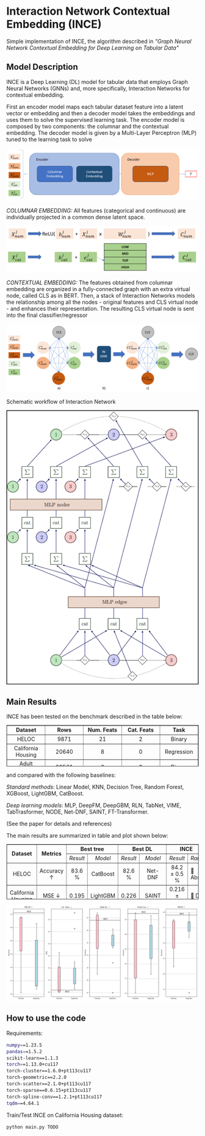 # Interaction Network Contextual Embedding (INCE)

Simple implementation of INCE, the algorithm described in _"Graph Neural Network Contextual Embedding for
Deep Learning on Tabular Data"_

## Model Description

INCE is a Deep Learning (DL) model for tabular data that employs Graph Neural Networks (GNNs) and, more specifically, 
Interaction Networks for contextual embedding.

First an encoder model
maps each tabular dataset feature into a latent vector or
embedding and then a decoder model takes the embeddings
and uses them to solve the supervised learning task.
The encoder model is composed by two components: the
columnar and the contextual embedding. The decoder model is
given by a Multi-Layer Perceptron (MLP) tuned to the learning
task to solve

<p align="center">
  <img src="https://github.com/MatteoSalvatori/INCE/blob/main/figs/encoder-decoder.png" alt="Encoder Decoder"/>
</p>

_COLUMNAR EMBEDDING:_ All features
(categorical and continuous) are individually projected
in a common dense latent space.

<p align="center">
  <img src="https://github.com/MatteoSalvatori/INCE/blob/main/figs/columnar-embedding.png" alt="Columnar Embedding"/>
</p>

_CONTEXTUAL EMBEDDING:_ The features obtained from columnar 
embedding are organized in a fully-connected graph with
an extra virtual node, called CLS as in BERT. Then,
a stack of Interaction Networks models the relationship
among all the nodes - original features and CLS virtual
node - and enhances their representation. The resulting
CLS virtual node is sent into the final classifier/regressor

<p align="center">
  <img src="https://github.com/MatteoSalvatori/INCE/blob/main/figs/contextual-embedding.PNG" alt="Contextual Embedding"/>
</p>

Schematic workflow of Interaction Network

<p align="center">
  <img src="https://github.com/MatteoSalvatori/INCE/blob/main/figs/ingnn.PNG" alt="IN GNN"/>
</p>

## Main Results

INCE has been tested on the benchmark described in the table below:

<table style="border-collapse: collapse; width: 100%; height: 108px;" border="1" align="center">
<tbody>
<tr style="height: 18px;">
<td style="width: 20%; height: 18px; text-align: center;"><strong>Dataset</strong></td>
<td style="width: 20%; height: 18px; text-align: center;"><strong>Rows</strong></td>
<td style="width: 20%; height: 18px; text-align: center;"><strong>Num. Feats</strong></td>
<td style="width: 20%; height: 18px; text-align: center;"><strong>Cat. Feats</strong></td>
<td style="width: 20%; height: 18px; text-align: center;"><strong>Task</strong></td>
</tr>
<tr style="height: 18px;">
<td style="width: 20%; height: 18px; text-align: center;">HELOC</td>
<td style="width: 20%; height: 18px; text-align: center;">9871</td>
<td style="width: 20%; height: 18px; text-align: center;">21</td>
<td style="width: 20%; height: 18px; text-align: center;">2</td>
<td style="width: 20%; height: 18px; text-align: center;">Binary</td>
</tr>
<tr style="height: 18px;">
<td style="width: 20%; height: 18px; text-align: center;">California Housing</td>
<td style="width: 20%; height: 18px; text-align: center;">20640</td>
<td style="width: 20%; height: 18px; text-align: center;">8</td>
<td style="width: 20%; height: 18px; text-align: center;">0</td>
<td style="width: 20%; height: 18px; text-align: center;">Regression</td>
</tr>
<tr style="height: 18px;">
<td style="width: 20%; height: 18px; text-align: center;">Adult Incoming</td>
<td style="width: 20%; height: 18px; text-align: center;">32561</td>
<td style="width: 20%; height: 18px; text-align: center;">6</td>
<td style="width: 20%; height: 18px; text-align: center;">8</td>
<td style="width: 20%; height: 18px; text-align: center;">Binary</td>
</tr>
<tr style="height: 18px;">
<td style="width: 20%; height: 18px; text-align: center;">Forest Cover Type</td>
<td style="width: 20%; height: 18px; text-align: center;">581 K</td>
<td style="width: 20%; height: 18px; text-align: center;">10</td>
<td style="width: 20%; height: 18px; text-align: center;">2 (4 + 40)</td>
<td style="width: 20%; height: 18px; text-align: center;">Multi-Class (7)</td>
</tr>
<tr style="height: 18px;">
<td style="width: 20%; height: 18px; text-align: center;">HIGGS</td>
<td style="width: 20%; height: 18px; text-align: center;">11 M</td>
<td style="width: 20%; height: 18px; text-align: center;">27</td>
<td style="width: 20%; height: 18px; text-align: center;">1</td>
<td style="width: 20%; height: 18px; text-align: center;">Binary</td>
</tr>
</tbody>
</table>

and compared with the following baselines: 

_Standard methods_: Linear Model, KNN, Decision Tree, Random
Forest, XGBoost, LightGBM, CatBoost. 

_Deep learning models_: MLP, DeepFM, DeepGBM, RLN, TabNet, 
VIME, TabTrasformer, NODE, Net-DNF, SAINT, FT-Transformer.

(See the paper for details and references)

The main results are summarized in table and plot shown below:

<table style="border-collapse: collapse; width: 100%; height: 144px;" border="1" align="center">
<tbody>
<tr style="height: 18px;">
<td style="width: 12.5%; height: 36px; text-align: center;" rowspan="2"><strong>Dataset</strong></td>
<td style="width: 12.5%; height: 36px; text-align: center;" rowspan="2"><strong>Metrics</strong></td>
<td style="width: 25%; height: 18px; text-align: center;" colspan="2"><strong>Best tree</strong></td>
<td style="width: 25%; height: 18px; text-align: center;" colspan="2"><strong>Best DL</strong></td>
<td style="width: 25%; height: 18px; text-align: center;" colspan="2"><strong>INCE</strong></td>
</tr>
<tr style="height: 18px;">
<td style="width: 12.5%; height: 18px; text-align: center;"><em>Result</em></td>
<td style="width: 12.5%; height: 18px; text-align: center;"><em>Model</em></td>
<td style="width: 12.5%; height: 18px; text-align: center;"><em>Result</em></td>
<td style="width: 12.5%; height: 18px; text-align: center;"><em>Model</em></td>
<td style="width: 12.5%; height: 18px; text-align: center;"><em>Result</em></td>
<td style="width: 12.5%; height: 18px; text-align: center;"><em>Rank</em></td>
</tr>
<tr style="height: 18px;">
<td style="width: 12.5%; height: 36px; text-align: center;">HELOC</td>
<td style="width: 12.5%; height: 36px; text-align: center;">Accuracy &uarr;</td>
<td style="width: 12.5%; height: 36px; text-align: center;">83.6 %</td>
<td style="width: 12.5%; height: 36px; text-align: center;">CatBoost</td>
<td style="width: 12.5%; height: 36px; text-align: center;">82.6 %</td>
<td style="width: 12.5%; height: 36px; text-align: center;">Net-DNF</td>
<td style="width: 12.5%; height: 36px; text-align: center;">84.2 &plusmn; 0.5 %</td>
<td style="width: 12.5%; height: 18px;">🥇 Abs.</td>
</tr>
<tr style="height: 18px;">
<td style="width: 12.5%; height: 36px; text-align: center;">California Housing</td>
<td style="width: 12.5%; height: 36px; text-align: center;">MSE &darr;</td>
<td style="width: 12.5%; height: 36px; text-align: center;">0.195</td>
<td style="width: 12.5%; height: 36px; text-align: center;">LightGBM</td>
<td style="width: 12.5%; height: 36px; text-align: center;">0.226</td>
<td style="width: 12.5%; height: 36px; text-align: center;">SAINT</td>
<td style="width: 12.5%; height: 36px; text-align: center;">0.216 &plusmn; 0.007</td>
<td style="width: 12.5%; height: 18px;">🥇 DL</td>
</tr>
<tr style="height: 18px;">
<td style="width: 12.5%; height: 36px; text-align: center;" rowspan="2">Adult Incoming</td>
<td style="width: 12.5%; height: 36px; text-align: center;" rowspan="2">Accuracy &uarr;</td>
<td style="width: 12.5%; height: 36px; text-align: center;" rowspan="2">87.4 %</td>
<td style="width: 12.5%; height: 36px; text-align: center;" rowspan="2">LightGBM</td>
<td style="width: 12.5%; height: 36px; text-align: center;" rowspan="2">86.1 %</td>
<td style="width: 12.5%; height: 36px; text-align: center;">DeepFM</td>
<td style="width: 12.5%; height: 36px; text-align: center;" rowspan="2">86.8 &plusmn; 0.3 %</td>
<td style="width: 12.5%; height: 18px;" rowspan="2">🥇 DL</td>
</tr>
<tr>
<td style="width: 12.5%; height: 36px; text-align: center;">SAINT</td>
</tr>
<tr style="height: 18px;">
<td style="width: 12.5%; height: 36px; text-align: center;" rowspan="2">Forest Cover Type</td>
<td style="width: 12.5%; height: 36px; text-align: center;" rowspan="2">Accuracy &uarr;</td>
<td style="width: 12.5%; height: 36px; text-align: center;" rowspan="2">97.3 %</td>
<td style="width: 12.5%; height: 36px; text-align: center;" rowspan="2">XGBoost</td>
<td style="width: 12.5%; height: 36px; text-align: center;" rowspan="2">96.3 %</td>
<td style="width: 12.5%; height: 36px; text-align: center;" rowspan="2">SAINT</td>
<td style="width: 12.5%; height: 36px; text-align: center;" rowspan="2">97.1 &plusmn; 0.1 %</td>
<td style="width: 12.5%; height: 18px;">🥇 DL</td>
</tr>
<tr style="height: 18px;">
<td style="width: 12.5%; height: 18px;">🥈 Abs.</td>
</tr>
<tr style="height: 18px;">
<td style="width: 12.5%; height: 36px; text-align: center;" rowspan="2">HIGGS</td>
<td style="width: 12.5%; height: 36px; text-align: center;" rowspan="2">Accuracy &uarr;</td>
<td style="width: 12.5%; height: 36px; text-align: center;" rowspan="2">77.6 %</td>
<td style="width: 12.5%; height: 36px; text-align: center;" rowspan="2">XGBoost</td>
<td style="width: 12.5%; height: 36px; text-align: center;" rowspan="2">79.8 %</td>
<td style="width: 12.5%; height: 36px; text-align: center;" rowspan="2">SAINT</td>
<td style="width: 12.5%; height: 36px; text-align: center;" rowspan="2">79.1 &plusmn; 0.0 %</td>
<td style="width: 12.5%; height: 18px;">🥈 DL</td>
</tr>
<tr style="height: 18px;">
<td style="width: 12.5%; height: 18px;">🥈 Abs.</td>
</tr>
</tbody>
</table>

<p align="center">
  <img src="https://github.com/MatteoSalvatori/INCE/blob/main/figs/boxplot_results.png" alt="Boxplot Results"/>
</p>


## How to use the code

Requirements: 
```bash
numpy==1.23.5
pandas==1.5.2
scikit-learn==1.1.3
torch==1.13.0+cu117
torch-cluster==1.6.0+pt113cu117
torch-geometric==2.2.0
torch-scatter==2.1.0+pt113cu117
torch-sparse==0.6.15+pt113cu117
torch-spline-conv==1.2.1+pt113cu117
tqdm==4.64.1
```

Train/Test INCE on California Housing dataset: 

```python
python main.py TODO
```
